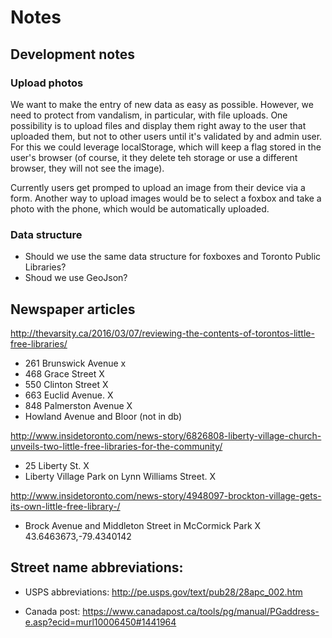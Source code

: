 # Notes


## Development notes


### Upload photos

We want to make the entry of new data as easy as possible.
However, we need to protect from vandalism, in particular, with file uploads.
One possibility is to upload files and display them right away to the user that uploaded them,
but not to other users until it's validated by and admin user. 
For this we could leverage localStorage, which will keep a flag stored in the user's browser (of course, it they
delete teh storage or use a different browser, they will not see the image).

Currently users get promped to upload an image from their device via a form. Another way to upload images would be
to select a foxbox and take a photo with the phone, which would be automatically uploaded.

### Data structure

 - Should we use the same data structure for foxboxes and Toronto Public Libraries?
 - Shoud we use GeoJson?



## Newspaper articles

http://thevarsity.ca/2016/03/07/reviewing-the-contents-of-torontos-little-free-libraries/


 - 261 Brunswick Avenue x
 - 468 Grace Street X
 - 550 Clinton Street X
 - 663 Euclid Avenue. X
 - 848 Palmerston Avenue X
 - Howland Avenue and Bloor (not in db)




http://www.insidetoronto.com/news-story/6826808-liberty-village-church-unveils-two-little-free-libraries-for-the-community/


 - 25 Liberty St. X
 - Liberty Village Park on Lynn Williams Street. X


http://www.insidetoronto.com/news-story/4948097-brockton-village-gets-its-own-little-free-library-/

- Brock Avenue and Middleton Street in McCormick Park X
43.6463673,-79.4340142



## Street name abbreviations:

 * USPS abbreviations:
    http://pe.usps.gov/text/pub28/28apc_002.htm


 * Canada post:
    https://www.canadapost.ca/tools/pg/manual/PGaddress-e.asp?ecid=murl10006450#1441964


